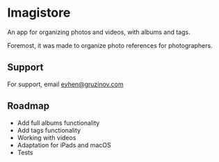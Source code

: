 # Imagistore

An app for organizing photos and videos, with albums and tags.

Foremost, it was made to organize photo references for photographers.

## Support

For support, email evhen@gruzinov.com

## Roadmap

- Add full albums functionality
- Add tags functionality
- Working with videos
- Adaptation for iPads and macOS
- Tests
